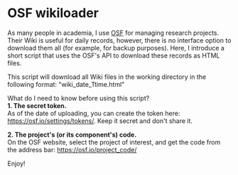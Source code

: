 # OSF wikiloader

As many people in academia, I use [OSF](https://osf.io/) for managing research projects. Their Wiki is useful for daily records, however, there is no interface option to download them all (for example, for backup purposes). Here, I introduce a short script that uses the OSF's API to download these records as HTML files.

This script will download all Wiki files in the working directory in the following format: "wiki_date_Ttime.html"

What do I need to know before using this script?  
**1. The secret token.**  
As of the date of uploading, you can create the token here: https://osf.io/settings/tokens/. Keep it secret and don't share it.  

**2. The project's (or its component's) code.**  
On the OSF website, select the project of interest, and get the code from the address bar:  https://osf.io/project_code/

Enjoy!
